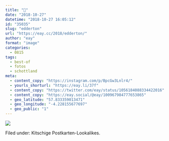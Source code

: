 ```yaml
---
title: "🗻"
date: "2018-10-27"
datetime: "2018-10-27 16:05:12"
id: "35035"
slug: "edderton"
url: "https://eay.cc/2018/edderton/"
author: "eay"
format: "image"
categories:
  - 0815
tags:
  - best-of
  - fotos
  - schottland
meta:
  - content_copy: "https://instagram.com/p/BpcGw3Lnlr4/"
  - yourls_shorturl: "https://eay.li/37f"
  - content_copy: "https://twitter.com/eay/status/1056184088334422016"
  - content_copy: "https://eay.social/@eay/100967984777653865"
  - geo_latitude: "57.833359013471"
  - geo_longitude: "-4.228155677697"
  - geo_public: "1"
---
```


![](https://eay.cc/uploads/2018/snowed-highlands.jpeg)

Filed under: Kitschige Postkarten-Lookalikes.
